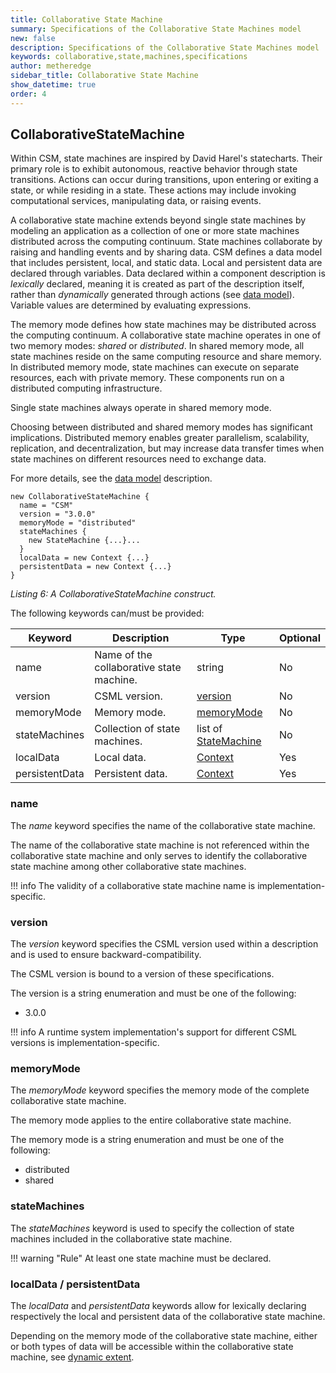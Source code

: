 ```yaml
---
title: Collaborative State Machine
summary: Specifications of the Collaborative State Machines model
new: false
description: Specifications of the Collaborative State Machines model
keywords: collaborative,state,machines,specifications
author: metheredge
sidebar_title: Collaborative State Machine
show_datetime: true
order: 4
---
```


## CollaborativeStateMachine

Within CSM, state machines are inspired by David Harel's statecharts. Their primary role is to exhibit 
autonomous, reactive behavior through state transitions. Actions can occur during transitions, upon entering 
or exiting a state, or while residing in a state. These actions may include invoking computational services, 
manipulating data, or raising events.

A collaborative state machine extends beyond single state machines by modeling an application as a collection
of one or more state machines distributed across the computing continuum. State machines collaborate by
raising and handling events and by sharing data. CSM defines a data model that includes persistent, local, and
static data. Local and persistent data are declared through variables. Data declared within a component
description is _lexically_ declared, meaning it is created as part of the description itself, rather than
_dynamically_ generated through actions (see [data model](data-model.md)). Variable values are determined by
evaluating expressions.

The memory mode defines how state machines may be distributed across the computing continuum. A collaborative
state machine operates in one of two memory modes: _shared_ or _distributed_. In shared memory mode, all state
machines reside on the same computing resource and share memory. In distributed memory mode, state machines
can execute on separate resources, each with private memory. These components run on a distributed computing
infrastructure.

Single state machines always operate in shared memory mode.

Choosing between distributed and shared memory modes has significant implications. Distributed memory enables
greater parallelism, scalability, replication, and decentralization, but may increase data transfer times when
state machines on different resources need to exchange data.

For more details, see the [data model](data-model.md) description.


```pkl
new CollaborativeStateMachine {
  name = "CSM"
  version = "3.0.0"
  memoryMode = "distributed"
  stateMachines {
    new StateMachine {...}...
  }
  localData = new Context {...}
  persistentData = new Context {...}
}
```
_Listing 6: A CollaborativeStateMachine construct._

The following keywords can/must be provided:

| **Keyword**    | **Description**                                 | **Type**                                                | **Optional** |
| -------------- | ----------------------------------------------- | ------------------------------------------------------- | ------------ |
| name           | Name of the collaborative state machine.        | string                                                  | No           |
| version        | CSML version.                                   | [version](#version)         | No           |
| memoryMode        | Memory mode.                                   | [memoryMode](#memorymode)         | No           |
| stateMachines  | Collection of state machines.                   | list of [StateMachine](state-machine.md)                 | No           |
| localData      | Local data.                                     | [Context](data.md)                                           | Yes          |
| persistentData | Persistent data.                                | [Context](data.md)                                           | Yes          |

### name

The _name_ keyword specifies the name of the collaborative state machine.

The name of the collaborative state machine is not referenced within the collaborative state machine and only
serves to identify the collaborative state machine among other collaborative state machines.

!!! info
    The validity of a collaborative state machine name is implementation-specific.

### version

The _version_ keyword specifies the CSML version used within a description and is used to ensure
backward-compatibility.

The CSML version is bound to a version of these specifications. 

The version is a string enumeration and must be one of the following:

- 3.0.0

!!! info
    A runtime system implementation's support for different CSML versions is implementation-specific.

### memoryMode

The _memoryMode_ keyword specifies the memory mode of the complete collaborative state machine.

The memory mode applies to the entire collaborative state machine.

The memory mode is a string enumeration and must be one of the following:

- distributed
- shared

### stateMachines

The _stateMachines_ keyword is used to specify the collection of state machines included in the collaborative
state machine.

!!! warning "Rule"
    At least one state machine must be declared.

### localData / persistentData

The _localData_ and _persistentData_ keywords allow for lexically declaring respectively the local and
persistent data of the collaborative state machine.

Depending on the memory mode of the collaborative state machine, either or both types of data will be
accessible within the collaborative state machine, see [dynamic extent](data-model.md).